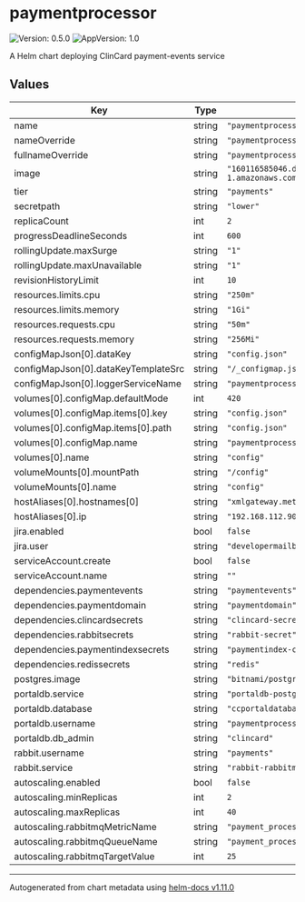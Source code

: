 # paymentprocessor

![Version: 0.5.0](https://img.shields.io/badge/Version-0.5.0-informational?style=flat-square) ![AppVersion: 1.0](https://img.shields.io/badge/AppVersion-1.0-informational?style=flat-square)

A Helm chart deploying ClinCard payment-events service

## Values

| Key | Type | Default | Description |
|-----|------|---------|-------------|
| name | string | `"paymentprocessor"` |  |
| nameOverride | string | `"paymentprocessor"` |  |
| fullnameOverride | string | `"paymentprocessor"` |  |
| image | string | `"160116585046.dkr.ecr.us-east-1.amazonaws.com/clincard/paymentprocessor:2.2.2"` |  |
| tier | string | `"payments"` |  |
| secretpath | string | `"lower"` |  |
| replicaCount | int | `2` |  |
| progressDeadlineSeconds | int | `600` |  |
| rollingUpdate.maxSurge | string | `"1"` |  |
| rollingUpdate.maxUnavailable | string | `"1"` |  |
| revisionHistoryLimit | int | `10` |  |
| resources.limits.cpu | string | `"250m"` |  |
| resources.limits.memory | string | `"1Gi"` |  |
| resources.requests.cpu | string | `"50m"` |  |
| resources.requests.memory | string | `"256Mi"` |  |
| configMapJson[0].dataKey | string | `"config.json"` |  |
| configMapJson[0].dataKeyTemplateSrc | string | `"/_configmap.json.tpl"` |  |
| configMapJson[0].loggerServiceName | string | `"paymentprocessor"` |  |
| volumes[0].configMap.defaultMode | int | `420` |  |
| volumes[0].configMap.items[0].key | string | `"config.json"` |  |
| volumes[0].configMap.items[0].path | string | `"config.json"` |  |
| volumes[0].configMap.name | string | `"paymentprocessor"` |  |
| volumes[0].name | string | `"config"` |  |
| volumeMounts[0].mountPath | string | `"/config"` |  |
| volumeMounts[0].name | string | `"config"` |  |
| hostAliases[0].hostnames[0] | string | `"xmlgateway.metavante.org"` |  |
| hostAliases[0].ip | string | `"192.168.112.90"` |  |
| jira.enabled | bool | `false` |  |
| jira.user | string | `"developermailbox@greenphire.com"` |  |
| serviceAccount.create | bool | `false` |  |
| serviceAccount.name | string | `""` |  |
| dependencies.paymentevents | string | `"paymentevents"` |  |
| dependencies.paymentdomain | string | `"paymentdomain"` |  |
| dependencies.clincardsecrets | string | `"clincard-secret"` |  |
| dependencies.rabbitsecrets | string | `"rabbit-secret"` |  |
| dependencies.paymentindexsecrets | string | `"paymentindex-consumer"` |  |
| dependencies.redissecrets | string | `"redis"` |  |
| postgres.image | string | `"bitnami/postgresql:11.6.0-debian-9-r0"` |  |
| portaldb.service | string | `"portaldb-postgres"` |  |
| portaldb.database | string | `"ccportaldatabase"` |  |
| portaldb.username | string | `"paymentprocessor"` |  |
| portaldb.db_admin | string | `"clincard"` |  |
| rabbit.username | string | `"payments"` |  |
| rabbit.service | string | `"rabbit-rabbitmq-ha"` |  |
| autoscaling.enabled | bool | `false` |  |
| autoscaling.minReplicas | int | `2` |  |
| autoscaling.maxReplicas | int | `40` |  |
| autoscaling.rabbitmqMetricName | string | `"payment_processing-queue-length"` |  |
| autoscaling.rabbitmqQueueName | string | `"payment_processing"` |  |
| autoscaling.rabbitmqTargetValue | int | `25` |  |

----------------------------------------------
Autogenerated from chart metadata using [helm-docs v1.11.0](https://github.com/norwoodj/helm-docs/releases/v1.11.0)
